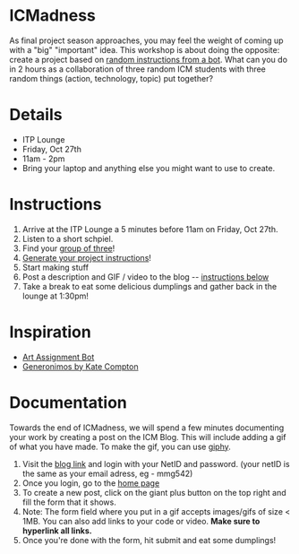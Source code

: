 # ICMadness

As final project season approaches, you may feel the weight of coming up with a "big" "important" idea. This workshop is about doing the opposite: create a project based on [random instructions from a bot](https://itpnyu.github.io/ICMadness/). What can you do in 2 hours as a collaboration of three random ICM students with three random things (action, technology, topic) put together?

# Details
* ITP Lounge
* Friday, Oct 27th
* 11am - 2pm
* Bring your laptop and anything else you might want to use to create.

# Instructions
1. Arrive at the ITP Lounge a 5 minutes before 11am on Friday, Oct 27th.
2. Listen to a short schpiel.
3. Find your [group of three](http://shiffman.github.io/randomizer/groups/?id=-KxQCkALrWuZppHkyn_R&seed=2)!
4. [Generate your project instructions](https://itpnyu.github.io/ICMadness/)!
5. Start making stuff
7. Post a description and GIF / video to the blog -- [instructions below](#documentation)
7. Take a break to eat some delicious dumplings and gather back in the lounge at 1:30pm!

# Inspiration
* [Art Assignment Bot](https://twitter.com/artassignbot)
* [Generonimos by Kate Compton](http://www.galaxykate.com/generominos)

# Documentation

Towards the end of ICMadness, we will spend a few minutes documenting your work by creating a post on the ICM Blog. This will include adding a gif of what you have made. To make the gif, you can use [giphy](https://giphy.com/create/gifmaker). 

1. Visit the [blog link](https://itp.nyu.edu/workshops/icm2017/wp-admin/) and login with your NetID and password. (your netID is the same as your email adress, eg - mmg542)
1. Once you login, go to the [home page](https://itp.nyu.edu/workshops/icm2017/)
1. To create a new post, click on the giant plus button on the top right and fill the form that it shows.
1. Note: The form field where you put in a gif accepts images/gifs of size < 1MB. You can also add links to your code or video. **Make sure to hyperlink all links.**
1. Once you're done with the form, hit submit and eat some dumplings!

